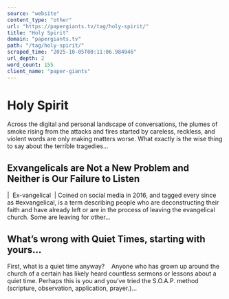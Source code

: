 ```yaml
---
source: "website"
content_type: "other"
url: "https://papergiants.tv/tag/holy-spirit/"
title: "Holy Spirit"
domain: "papergiants.tv"
path: "/tag/holy-spirit/"
scraped_time: "2025-10-05T00:11:06.984946"
url_depth: 2
word_count: 155
client_name: "paper-giants"
---
```


# Holy Spirit

Across the digital and personal landscape of conversations, the plumes of smoke rising from the attacks and fires started by careless, reckless, and violent words are only making matters worse. What exactly is the wise thing to say about the terrible tragedies...

## Exvangelicals are Not a New Problem and Neither is Our Failure to Listen

|  Ex-vangelical  | Coined on social media in 2016, and tagged every since as #exvangelical, is a term describing people who are deconstructing their faith and have already left or are in the process of leaving the evangelical church. Some are leaving for other...

## What’s wrong with Quiet Times, starting with yours…

First, what is a quiet time anyway?    Anyone who has grown up around the church of a certain has likely heard countless sermons or lessons about a quiet time. Perhaps this is you and you’ve tried the S.O.A.P. method (scripture, observation, application, prayer.)...